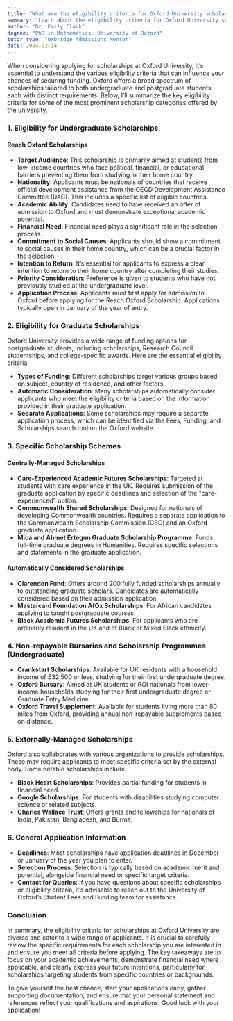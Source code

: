 ```yaml
---
title: "What are the eligibility criteria for Oxford University scholarships?"
summary: "Learn about the eligibility criteria for Oxford University scholarships, including requirements for undergraduate and postgraduate funding opportunities."
author: "Dr. Emily Clark"
degree: "PhD in Mathematics, University of Oxford"
tutor_type: "Oxbridge Admissions Mentor"
date: 2024-02-14
---
```


When considering applying for scholarships at Oxford University, it’s essential to understand the various eligibility criteria that can influence your chances of securing funding. Oxford offers a broad spectrum of scholarships tailored to both undergraduate and postgraduate students, each with distinct requirements. Below, I’ll summarize the key eligibility criteria for some of the most prominent scholarship categories offered by the university. 

### 1. Eligibility for Undergraduate Scholarships

#### Reach Oxford Scholarships

- **Target Audience**: This scholarship is primarily aimed at students from low-income countries who face political, financial, or educational barriers preventing them from studying in their home country.
- **Nationality**: Applicants must be nationals of countries that receive official development assistance from the OECD Development Assistance Committee (DAC). This includes a specific list of eligible countries.
- **Academic Ability**: Candidates need to have received an offer of admission to Oxford and must demonstrate exceptional academic potential.
- **Financial Need**: Financial need plays a significant role in the selection process.
- **Commitment to Social Causes**: Applicants should show a commitment to social causes in their home country, which can be a crucial factor in the selection.
- **Intention to Return**: It’s essential for applicants to express a clear intention to return to their home country after completing their studies.
- **Priority Consideration**: Preference is given to students who have not previously studied at the undergraduate level.
- **Application Process**: Applicants must first apply for admission to Oxford before applying for the Reach Oxford Scholarship. Applications typically open in January of the year of entry.

### 2. Eligibility for Graduate Scholarships

Oxford University provides a wide range of funding options for postgraduate students, including scholarships, Research Council studentships, and college-specific awards. Here are the essential eligibility criteria:

- **Types of Funding**: Different scholarships target various groups based on subject, country of residence, and other factors. 
- **Automatic Consideration**: Many scholarships automatically consider applicants who meet the eligibility criteria based on the information provided in their graduate application.
- **Separate Applications**: Some scholarships may require a separate application process, which can be identified via the Fees, Funding, and Scholarships search tool on the Oxford website.

### 3. Specific Scholarship Schemes

#### Centrally-Managed Scholarships

- **Care-Experienced Academic Futures Scholarships**: Targeted at students with care experience in the UK. Requires submission of the graduate application by specific deadlines and selection of the "care-experienced" option.
- **Commonwealth Shared Scholarships**: Designed for nationals of developing Commonwealth countries. Requires a separate application to the Commonwealth Scholarship Commission (CSC) and an Oxford graduate application.
- **Mica and Ahmet Ertegun Graduate Scholarship Programme**: Funds full-time graduate degrees in Humanities. Requires specific selections and statements in the graduate application.
  
#### Automatically Considered Scholarships

- **Clarendon Fund**: Offers around 200 fully funded scholarships annually to outstanding graduate scholars. Candidates are automatically considered based on their admission application.
- **Mastercard Foundation AfOx Scholarships**: For African candidates applying to taught postgraduate courses.
- **Black Academic Futures Scholarships**: For applicants who are ordinarily resident in the UK and of Black or Mixed Black ethnicity.

### 4. Non-repayable Bursaries and Scholarship Programmes (Undergraduate)

- **Crankstart Scholarships**: Available for UK residents with a household income of £32,500 or less, studying for their first undergraduate degree.
- **Oxford Bursary**: Aimed at UK students or ROI nationals from lower-income households studying for their first undergraduate degree or Graduate Entry Medicine.
- **Oxford Travel Supplement**: Available for students living more than 80 miles from Oxford, providing annual non-repayable supplements based on distance.

### 5. Externally-Managed Scholarships

Oxford also collaborates with various organizations to provide scholarships. These may require applicants to meet specific criteria set by the external body. Some notable scholarships include:

- **Black Heart Scholarships**: Provides partial funding for students in financial need.
- **Google Scholarships**: For students with disabilities studying computer science or related subjects.
- **Charles Wallace Trust**: Offers grants and fellowships for nationals of India, Pakistan, Bangladesh, and Burma.

### 6. General Application Information

- **Deadlines**: Most scholarships have application deadlines in December or January of the year you plan to enter.
- **Selection Process**: Selection is typically based on academic merit and potential, alongside financial need or specific target criteria.
- **Contact for Queries**: If you have questions about specific scholarships or eligibility criteria, it’s advisable to reach out to the University of Oxford’s Student Fees and Funding team for assistance.

### Conclusion

In summary, the eligibility criteria for scholarships at Oxford University are diverse and cater to a wide range of applicants. It is crucial to carefully review the specific requirements for each scholarship you are interested in and ensure you meet all criteria before applying. The key takeaways are to focus on your academic achievements, demonstrate financial need where applicable, and clearly express your future intentions, particularly for scholarships targeting students from specific countries or backgrounds. 

To give yourself the best chance, start your applications early, gather supporting documentation, and ensure that your personal statement and references reflect your qualifications and aspirations. Good luck with your application!
    